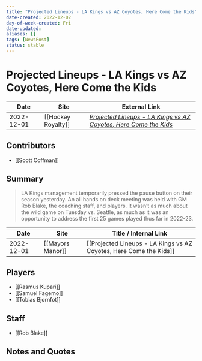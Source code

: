 ```yaml
---
title: "Projected Lineups - LA Kings vs AZ Coyotes, Here Come the Kids"
date-created: 2022-12-02
day-of-week-created: Fri
date-updated: 
aliases: []
tags: [NewsPost]
status: stable
---
```


# Projected Lineups - LA Kings vs AZ Coyotes, Here Come the Kids

| Date       | Site               | External Link                                                                                                                                                    |
| ---------- | ------------------ | ---------------------------------------------------------------------------------------------------------------------------------------------------------------- |
| 2022-12-01 | [[Hockey Royalty]] | [*Projected Lineups - LA Kings vs AZ Coyotes, Here Come the Kids*](https://mayorsmanor.com/2022/12/projected-lineups-la-kings-vs-az-coyotes-here-come-the-kids/) |

## Contributors
- [[Scott Coffman]]

## Summary
> LA Kings management temporarily pressed the pause button on their season yesterday. An all hands on deck meeting was held with GM Rob Blake, the coaching staff, and players. It wasn’t as much about the wild game on Tuesday vs. Seattle, as much as it was an opportunity to address the first 25 games played thus far in 2022-23.

| Date       | Site             | Title / Internal Link                                              |
| ---------- | ---------------- | ------------------------------------------------------------------ |
| 2022-12-01 | [[Mayors Manor]] | [[Projected Lineups - LA Kings vs AZ Coyotes, Here Come the Kids]] |

## Players
- [[Rasmus Kupari]]
- [[Samuel Fagemo]]
- [[Tobias Bjornfot]]

## Staff
- [[Rob Blake]]

## Notes and Quotes
> 

